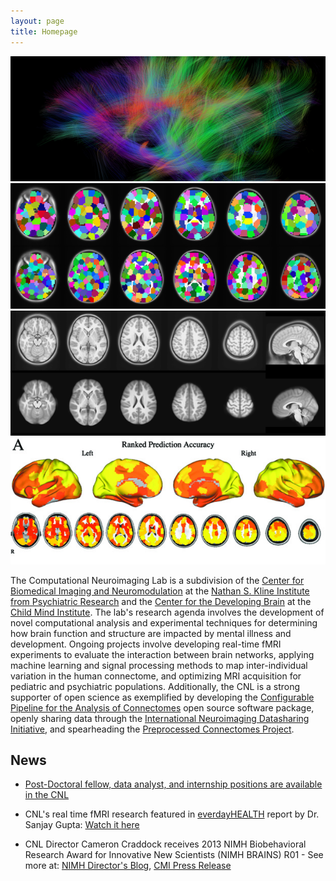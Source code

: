 ```yaml
---
layout: page
title: Homepage
---
```

<div class="slider-wrapper theme-default">
    <div id="slider" class="nivoSlider">
        <a href="opportunities.html" target="_blank"><img src="images/beaut.png" data-thumb="images/beaut.png" alt="" title="Two Post-Doctoral Fellow positions are available in the CNL"/></a>
        <!-- <a href="projects.html" target="_blank"><img src="images/beaut.png" data-thumb="images/beaut.png" alt="" title="Mapping inter-individual variation in     the     Connectome"/></a> -->
        <a href="http://ccraddock.github.io/cluster_roi/" target="_blank"><img src="images/ROIS_fig_2row.png" data-thumb="images/roi_fig_white_2row.png" alt=""         title="Whole brain functional parcellation"/></a>
        <a href="http://preprocessed-connectomes-project.github.io" target="_blank"><img src="images/struct_preproc.png" data-thumb="images/struct_preproc.png"     alt=    "" title="Preprocessed Connectomes Project" /></a>
        <a href="http://www.ncbi.nlm.nih.gov/pubmed/?term=23707580" target="_blank"><img src="images/predictions.jpg" data-thumb="images/predictions.jpg" alt=""         title="Predicting intrinsic brain activity" /></a>
    </div>
</div>
<script src="http://ajax.googleapis.com/ajax/libs/jquery/1.10.1/jquery.min.js" type="text/javascript"></script>
<script type="text/javascript" src="javascripts/jquery.nivo.slider.js"></script>
<script type="text/javascript">
$(window).load(function() {
$('#slider').nivoSlider();
});
</script>

The Computational Neuroimaging Lab is a subdivision of the [Center for Biomedical Imaging and Neuromodulation](http://claymore.rfmh.org/) at the [Nathan S. Kline Institute from Psychiatric Research](http://www.rfmh.org) and the [Center for the Developing Brain](http://www.childmind.org/en/center-for-developing-brain/) at the [Child Mind Institute](http://www.childmind.org). The lab's research agenda involves the development of novel computational analysis and experimental techniques for determining how brain function and structure are impacted by mental illness and development. Ongoing projects involve developing real-time fMRI experiments to evaluate the interaction between brain networks, applying machine learning and signal processing methods to map inter-individual variation in the human connectome, and optimizing MRI acquisition for pediatric and psychiatric populations. Additionally, the CNL is a strong supporter of open science as exemplified by developing the <a href="http://fcp-indi.github.io">Configurable Pipeline for the Analysis of Connectomes</a> open source software package, openly sharing data through the <a href="http://fcon_1000.projects.nitrc.org">International Neuroimaging Datasharing Initiative</a>, and spearheading the <a href="http://preprocessed-connectomes-project.github.io">Preprocessed Connectomes Project</a>.

## News

- <a href="opportunities.html" target="_blank">Post-Doctoral fellow, data analyst, and internship positions are available in the CNL</a>

- CNL's real time fMRI research featured in [everdayHEALTH](http://everydayhealth.com) report by Dr. Sanjay Gupta: [Watch it here](http://bcove.me/l5xpnmbv)

- CNL Director Cameron Craddock receives 2013 NIMH Biobehavioral Research Award for Innovative New Scientists (NIMH BRAINS) R01 - See more at: [NIMH Director's Blog](http://www.nimh.nih.gov/about/director/2014/brains-a-new-research-generation.shtml), [CMI Press Release](http://www.childmind.org/en/posts/press-releases/2013-11-14-nimh-recognizes-cameron-craddock)
